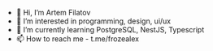 - 👋 Hi, I’m Artem Filatov
- 👀 I’m interested in programming, design, ui/ux
- 🌱 I’m currently learning PostgreSQL, NestJS, Typescript
- 📫 How to reach me - t.me/frozealex

<!---
froze0451/froze0451 is a ✨ special ✨ repository because its `README.md` (this file) appears on your GitHub profile.
You can click the Preview link to take a look at your changes.
--->
